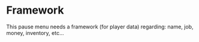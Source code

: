 # Framework
This pause menu needs a framework (for player data) regarding: name, job, money, inventory, etc...
